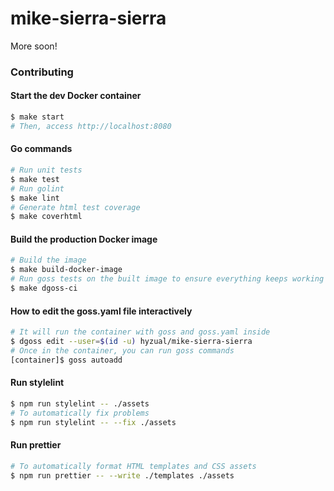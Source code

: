 # mike-sierra-sierra

More soon!

### Contributing

#### Start the dev Docker container

```sh
$ make start
# Then, access http://localhost:8080
```

#### Go commands

```sh
# Run unit tests
$ make test
# Run golint
$ make lint
# Generate html test coverage
$ make coverhtml
```

#### Build the production Docker image

```sh
# Build the image
$ make build-docker-image
# Run goss tests on the built image to ensure everything keeps working
$ make dgoss-ci
```

#### How to edit the goss.yaml file interactively

```sh
# It will run the container with goss and goss.yaml inside
$ dgoss edit --user=$(id -u) hyzual/mike-sierra-sierra
# Once in the container, you can run goss commands
[container]$ goss autoadd
```

#### Run stylelint

```sh
$ npm run stylelint -- ./assets
# To automatically fix problems
$ npm run stylelint -- --fix ./assets
```

#### Run prettier

```sh
# To automatically format HTML templates and CSS assets
$ npm run prettier -- --write ./templates ./assets
```
